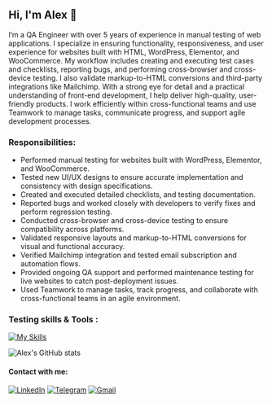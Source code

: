 ## Hi, I'm Alex 👋

I’m a QA Engineer with over 5 years of experience in manual testing of web applications. I specialize in ensuring functionality, responsiveness, and user experience for websites built with HTML, WordPress, Elementor, and WooCommerce. My workflow includes creating and executing test cases and checklists, reporting bugs, and performing cross-browser and cross-device testing. I also validate markup-to-HTML conversions and third-party integrations like Mailchimp. With a strong eye for detail and a practical understanding of front-end development, I help deliver high-quality, user-friendly products. I work efficiently within cross-functional teams and use Teamwork to manage tasks, communicate progress, and support agile development processes.

### Responsibilities:
<ul>
  <li> Performed manual testing for websites built with WordPress, Elementor, and WooCommerce.</li>
  <li> Tested new UI/UX designs to ensure accurate implementation and consistency with design specifications.</li>
  <li> Created and executed detailed checklists, and testing documentation.</li>
  <li> Reported bugs and worked closely with developers to verify fixes and perform regression testing.</li>
  <li> Conducted cross-browser and cross-device testing to ensure compatibility across platforms.</li>
  <li> Validated responsive layouts and markup-to-HTML conversions for visual and functional accuracy.</li>
  <li> Verified Mailchimp integration and tested email subscription and automation flows.</li>
  <li> Provided ongoing QA support and performed maintenance testing for live websites to catch post-deployment issues.</li>
  <li> Used Teamwork to manage tasks, track progress, and collaborate with cross-functional teams in an agile environment.</li>
</ul>

### Testing skills & Tools :
[![My Skills](https://go-skill-icons.vercel.app/api/icons?i=wordpress,html,css,react,yarn,,notion,git,github,figma,ai,ps,xd,figma&theme=dark)](#)


![Alex's GitHub stats](https://github-readme-stats.vercel.app/api?username=AlexKuchkov&show_icons=true&theme=transparent)


#### Contact with me:
[![LinkedIn](https://custom-icon-badges.demolab.com/badge/LinkedIn-0A66C2?logo=linkedin-white&logoColor=fff)](https://www.linkedin.com/in/alex-kuchkov-553691199)
[![Telegram](https://img.shields.io/badge/Telegram-2CA5E0?logo=telegram&logoColor=white)](https://t.me/Hollister89)
[![Gmail](https://img.shields.io/badge/Gmail-D14836?logo=gmail&logoColor=white)](mailto:alexku4kov@gmail.com)

